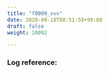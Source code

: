 ```yaml
---
title: "f0009_vvv"
date: 2020-09-18T00:51:59+99:00
draft: false
weight: 10092

---
```


### Log reference: <no value>

```
